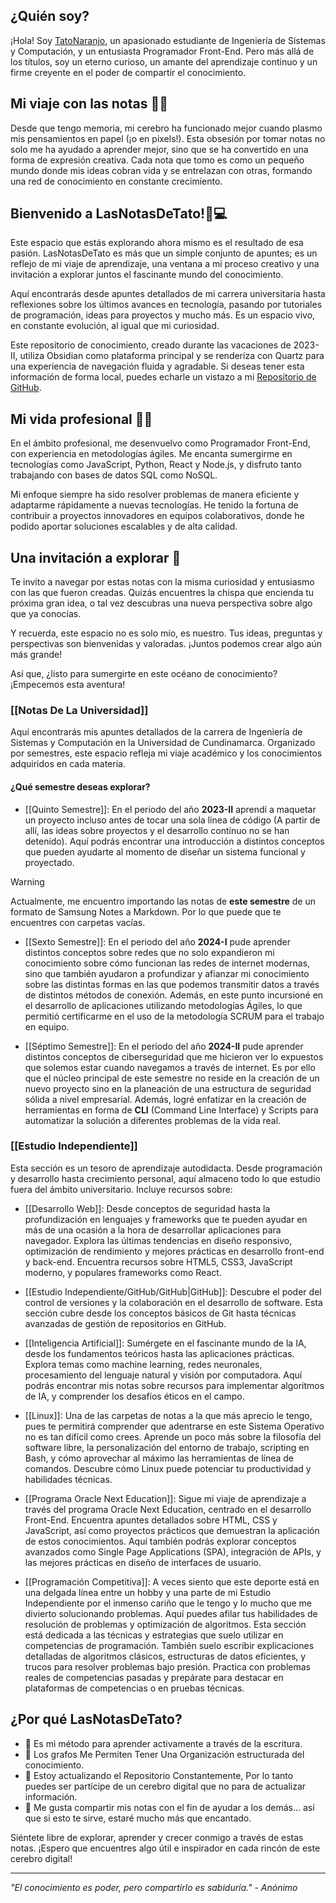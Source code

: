 ## ¿Quién soy?

¡Hola! Soy [TatoNaranjo](https://github.com/TatoNaranjo), un apasionado estudiante de Ingeniería de Sistemas y Computación, y un entusiasta Programador Front-End. Pero más allá de los títulos, soy un eterno curioso, un amante del aprendizaje continuo y un firme creyente en el poder de compartir el conocimiento.

## Mi viaje con las notas 📝✨

Desde que tengo memoria, mi cerebro ha funcionado mejor cuando plasmo mis pensamientos en papel (¡o en pixels!). Esta obsesión por tomar notas no solo me ha ayudado a aprender mejor, sino que se ha convertido en una forma de expresión creativa. Cada nota que tomo es como un pequeño mundo donde mis ideas cobran vida y se entrelazan con otras, formando una red de conocimiento en constante crecimiento.

## Bienvenido a LasNotasDeTato!🧠💻

Este espacio que estás explorando ahora mismo es el resultado de esa pasión. LasNotasDeTato es más que un simple conjunto de apuntes; es un reflejo de mi viaje de aprendizaje, una ventana a mi proceso creativo y una invitación a explorar juntos el fascinante mundo del conocimiento.

Aquí encontrarás desde apuntes detallados de mi carrera universitaria hasta reflexiones sobre los últimos avances en tecnología, pasando por tutoriales de programación, ideas para proyectos y mucho más. Es un espacio vivo, en constante evolución, al igual que mi curiosidad.

Este repositorio de conocimiento, creado durante las vacaciones de 2023-II, utiliza Obsidian como plataforma principal y se renderiza con Quartz para una experiencia de navegación fluida y agradable. Si deseas tener esta información de forma local, puedes echarle un vistazo a mi [Repositorio de GitHub](https://github.com/TatoNaranjo/LasNotasDeTato).

## Mi vida profesional 👨‍💻

En el ámbito profesional, me desenvuelvo como Programador Front-End, con experiencia en metodologías ágiles. Me encanta sumergirme en tecnologías como JavaScript, Python, React y Node.js, y disfruto tanto trabajando con bases de datos SQL como NoSQL.

Mi enfoque siempre ha sido resolver problemas de manera eficiente y adaptarme rápidamente a nuevas tecnologías. He tenido la fortuna de contribuir a proyectos innovadores en equipos colaborativos, donde he podido aportar soluciones escalables y de alta calidad.

## Una invitación a explorar 🚀

Te invito a navegar por estas notas con la misma curiosidad y entusiasmo con las que fueron creadas. Quizás encuentres la chispa que encienda tu próxima gran idea, o tal vez descubras una nueva perspectiva sobre algo que ya conocías.

Y recuerda, este espacio no es solo mío, es nuestro. Tus ideas, preguntas y perspectivas son bienvenidas y valoradas. ¡Juntos podemos crear algo aún más grande!

Así que, ¿listo para sumergirte en este océano de conocimiento? ¡Empecemos esta aventura!
### [[Notas De La Universidad]]
Aquí encontrarás mis apuntes detallados de la carrera de Ingeniería de Sistemas y Computación en la Universidad de Cundinamarca. Organizado por semestres, este espacio refleja mi viaje académico y los conocimientos adquiridos en cada materia.

#### ¿Qué semestre deseas explorar?

- [[Quinto Semestre]]: En el periodo del año **2023-II** aprendí a maquetar un proyecto incluso antes de tocar una sola línea de código (A partir de allí, las ideas sobre proyectos y el desarrollo contínuo no se han detenido). Aquí podrás encontrar una introducción a distintos conceptos que pueden ayudarte al momento de diseñar un sistema funcional y proyectado.

>[!Warning]
>Actualmente, me encuentro importando las notas de **este semestre** de un formato de Samsung Notes a Markdown. Por lo que puede que te encuentres con carpetas vacías.

- [[Sexto Semestre]]: En el periodo del año **2024-I** pude aprender distintos conceptos sobre redes que no solo expandieron mi conocimiento sobre cómo funcionan las redes de internet modernas, sino que también ayudaron a profundizar y afianzar mi conocimiento sobre las distintas formas en las que podemos transmitir datos a través de distintos métodos de conexión. Además, en este punto incursioné en el desarrollo de aplicaciones utilizando metodologías Ágiles, lo que permitió certificarme en el uso de la metodología SCRUM para el trabajo en equipo.

- [[Séptimo Semestre]]: En el periodo del año **2024-II** pude aprender distintos conceptos de ciberseguridad que me hicieron ver lo expuestos que solemos estar cuando navegamos a través de internet. Es por ello que el núcleo principal de este semestre no reside en la creación de un nuevo proyecto sino en la planeación de una estructura de seguridad sólida a nivel empresarial. Además, logré enfatizar en la creación de herramientas en forma de **CLI** (Command Line Interface) y Scripts para automatizar la solución a diferentes problemas de la vida real.

### [[Estudio Independiente]]
Esta sección es un tesoro de aprendizaje autodidacta. Desde programación y desarrollo hasta crecimiento personal, aquí almaceno todo lo que estudio fuera del ámbito universitario. Incluye recursos sobre:

- [[Desarrollo Web]]: Desde conceptos de seguridad hasta la profundización en lenguajes y frameworks que te pueden ayudar en más de una ocasión a la hora de desarrollar aplicaciones para navegador. Explora las últimas tendencias en diseño responsivo, optimización de rendimiento y mejores prácticas en desarrollo front-end y back-end. Encuentra recursos sobre HTML5, CSS3, JavaScript moderno, y populares frameworks como React.

- [[Estudio Independiente/GitHub/GitHub|GitHub]]: Descubre el poder del control de versiones y la colaboración en el desarrollo de software. Esta sección cubre desde los conceptos básicos de Git hasta técnicas avanzadas de gestión de repositorios en GitHub.

-  [[Inteligencia Artificial]]: Sumérgete en el fascinante mundo de la IA, desde los fundamentos teóricos hasta las aplicaciones prácticas. Explora temas como machine learning, redes neuronales, procesamiento del lenguaje natural y visión por computadora. Aquí podrás encontrar mis notas sobre recursos para implementar algoritmos de IA, y comprender los desafíos éticos en el campo.

- [[Linux]]: Una de las carpetas de notas a la que más aprecio le tengo, pues te permitirá comprender que adentrarse en este Sistema Operativo no es tan difícil como crees. Aprende un poco más sobre la filosofía del software libre, la personalización del entorno de trabajo, scripting en Bash, y cómo aprovechar al máximo las herramientas de línea de comandos. Descubre cómo Linux puede potenciar tu productividad y habilidades técnicas.

- [[Programa Oracle Next Education]]: Sigue mi viaje de aprendizaje a través del programa Oracle Next Education, centrado en el desarrollo Front-End. Encuentra apuntes detallados sobre HTML, CSS y JavaScript, así como proyectos prácticos que demuestran la aplicación de estos conocimientos. Aquí también podrás explorar conceptos avanzados como Single Page Applications (SPA), integración de APIs, y las mejores prácticas en diseño de interfaces de usuario.

- [[Programación Competitiva]]:  A veces siento que este deporte está en una delgada línea entre un hobby y una parte de mi Estudio Independiente por el inmenso cariño que le tengo y lo mucho que me divierto solucionando problemas. Aquí puedes afilar tus habilidades de resolución de problemas y optimización de algoritmos. Esta sección está dedicada a las técnicas y estrategias que suelo utilizar en competencias de programación. También suelo escribir explicaciones detalladas de algoritmos clásicos, estructuras de datos eficientes, y trucos para resolver problemas bajo presión. Practica con problemas reales de competencias pasadas y prepárate para destacar en plataformas de competencias o en pruebas técnicas.

## ¿Por qué LasNotasDeTato?

- 📝 Es mi método para aprender activamente a través de la escritura.
- 🧠 Los grafos Me Permiten Tener Una Organización estructurada del conocimiento.
- 🌱 Estoy actualizando el Repositorio Constantemente, Por lo tanto puedes ser partícipe de un cerebro digital que no para de actualizar información.
- 🤝 Me gusta compartir mis notas con el fin de ayudar a los demás... así que si esto te sirve, estaré mucho más que encantado.

Siéntete libre de explorar, aprender y crecer conmigo a través de estas notas. ¡Espero que encuentres algo útil e inspirador en cada rincón de este cerebro digital!

---

*"El conocimiento es poder, pero compartirlo es sabiduría." - Anónimo*